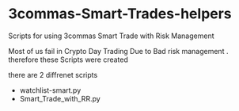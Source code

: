 # 3commas-Smart-Trades-helpers
Scripts for using 3commas Smart Trade with Risk Management

Most of us fail in Crypto Day Trading Due to Bad risk management . 
therefore these Scripts were created 

there are 2 diffrenet scripts 
* watchlist-smart.py
* Smart_Trade_with_RR.py
